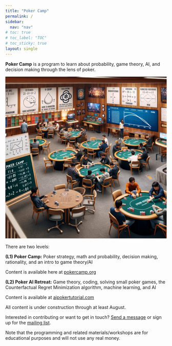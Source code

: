 ```yaml
---
title: "Poker Camp"
permalink: /
sidebar:
  nav: "nav"
# toc: true
# toc_label: "TOC"
# toc_sticky: true
layout: single
---
```

**Poker Camp** is a program to learn about probability, game theory, AI, and decision making through the lens of poker. 

![Poker Camp](./assets/pc.png)

There are two levels:

**(L1) Poker Camp:** Poker strategy, math and probability, decision making, rationality, and an intro to game theory/AI

Content is available here at [pokercamp.org](https://pokercamp.org)

**(L2) Poker AI Retreat:** Game theory, coding, solving small poker games, the Counterfactual Regret Minimization algorithm, machine learning, and AI

Content is available at [aipokertutorial.com](https://aipokertutorial.com)



All content is under construction through at least August. 

Interested in contributing or want to get in touch? [Send a message](mailto:max@pokercamp.org) or sign up for the [mailing list](/mailinglist).

Note that the programming and related materials/workshops are for educational purposes and will not use any real money. 
